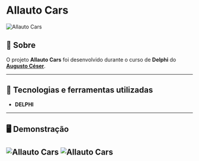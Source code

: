 # Allauto Cars
![Allauto Cars]( https://imgur.com/qMs8gwN.png )   

## 📖 Sobre   
O projeto **Allauto Cars** foi desenvolvido durante o curso de **Delphi** do **[Augusto Céser](https://youtube.com/playlist?list=PLVetaKmuPN9_gBPcyRZ7YinNXsNPSfrwY)**.  

---

## 🚀 Tecnologias e ferramentas utilizadas
- **DELPHI**
---

## 🖥️ Demonstração
![Allauto Cars]( https://imgur.com/OgTtBkW.png )
![Allauto Cars]( https://imgur.com/rbOkyDX.png )
---

